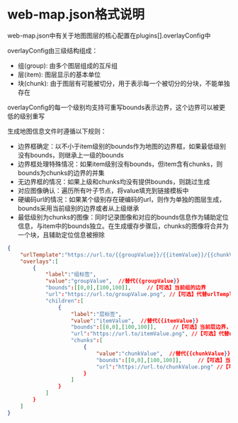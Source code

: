 # web-map.json格式说明

web-map.json中有关于地图图层的核心配置在plugins[].overlayConfig中

overlayConfig由三级结构组成：

* 组(group): 由多个图层组成的互斥组
* 层(item): 图层显示的基本单位
* 块(chunk): 由于图层有可能被切分，用于表示每一个被切分的分块，不能单独存在

overlayConfig的每一个级别均支持可重写bounds表示边界，这个边界可以被更低的级别重写

生成地图信息文件时遵循以下规则：

* 边界框确定：以不小于item级别的bounds作为地图的边界框，如果最低级别没有bounds，则继承上一级的bounds
* 边界框处理特殊情况：如果item级别没有bounds，但item含有chunks，则bounds为chunks的边界的并集
* 无边界框的情况：如果上级和chunks均没有提供bounds，则跳过生成
* 对应图像确认：遍历所有叶子节点，将value填充到链接模板中
* 硬编码url的情况：如果某个级别存在硬编码的url，则作为单独的图层生成，bounds采用当前级别的边界或者从上级继承
* 最低级别为chunks的图像：同时记录图像和对应的bounds信息作为辅助定位信息，与item中的bounds独立。在生成缓存步骤后，chunks的图像将合并为一个块，且辅助定位信息被擦除

```json
{
    "urlTemplate":"https://url.to/{{groupValue}}/{{itemValue}}/{{chunkValue}}.png",
    "overlays":[
        {
            "label":"组标签",
            "value":"groupValue",  //替代{{groupValue}}
            "bounds":[[0,0],[100,100]],     //【可选】当前组的边界
            "url":"https://url.to/groupValue.png", //【可选】代替urlTemplate，直达链接
            "children":[
                {
                    "label":"层标签",
                    "value":"itemValue",  //替代{{itemValue}}
                    "bounds":[[0,0],[100,100]],     //【可选】当前层边界，重写组边界
                    "url":"https://url.to/itemValue.png", //【可选】代替urlTemplate，直达链接
                    "chunks":[
                        {
                            "value":"chunkValue",  //替代{{chunkValue}}
                            "bounds":[[0,0],[100,100]],     //【可选】当前块边界，重写层边界
                            "url":"https://url.to/chunkValue.png" //【可选】代替urlTemplate，直达链接
                        }
                    ]
                }
            ]
        }
    ]
}
```

